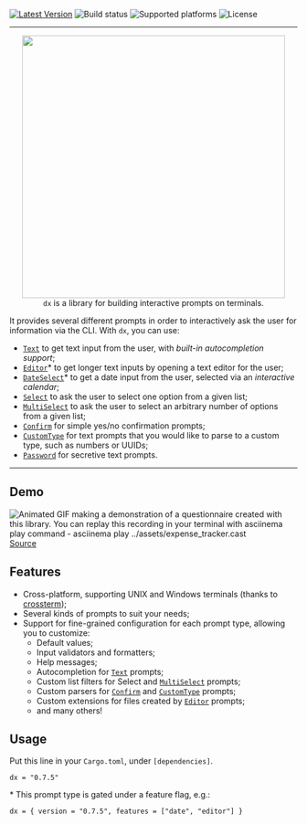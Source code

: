 [![Latest Version]][crates.io] ![Build status] ![Supported platforms] ![License]

[crates.io]: https://crates.io/crates/dx
[latest version]: https://img.shields.io/crates/v/dx.svg
[build status]: https://github.com/mikaelmello/dx/actions/workflows/build.yml/badge.svg
[supported platforms]: https://img.shields.io/badge/platform-linux%20%7C%20macos%20%7C%20windows-success
[license]: https://img.shields.io/crates/l/dx.svg

---

<p align="center">
  <img width="460" src="../assets/dx.png">
  <br>
  <code>dx</code> is a library for building interactive prompts on terminals.
</p>

It provides several different prompts in order to interactively ask the user for information via the CLI. With `dx`, you can use:

- [`Text`] to get text input from the user, with _built-in autocompletion support_;
- [`Editor`]\* to get longer text inputs by opening a text editor for the user;
- [`DateSelect`]\* to get a date input from the user, selected via an _interactive calendar_;
- [`Select`] to ask the user to select one option from a given list;
- [`MultiSelect`] to ask the user to select an arbitrary number of options from a given list;
- [`Confirm`] for simple yes/no confirmation prompts;
- [`CustomType`] for text prompts that you would like to parse to a custom type, such as numbers or UUIDs;
- [`Password`] for secretive text prompts.

---

## Demo

![Animated GIF making a demonstration of a questionnaire created with this library. You can replay this recording in your terminal with asciinema play command - asciinema play ../assets/expense_tracker.cast](../assets/expense_tracker.gif)
[Source](./examples/expense_tracker.rs)

## Features

- Cross-platform, supporting UNIX and Windows terminals (thanks to [crossterm](https://crates.io/crates/crossterm));
- Several kinds of prompts to suit your needs;
- Support for fine-grained configuration for each prompt type, allowing you to customize:
  - Default values;
  - Input validators and formatters;
  - Help messages;
  - Autocompletion for [`Text`] prompts;
  - Custom list filters for Select and [`MultiSelect`] prompts;
  - Custom parsers for [`Confirm`] and [`CustomType`] prompts;
  - Custom extensions for files created by [`Editor`] prompts;
  - and many others!

## Usage

Put this line in your `Cargo.toml`, under `[dependencies]`.

```
dx = "0.7.5"
```

\* This prompt type is gated under a feature flag, e.g.:

```
dx = { version = "0.7.5", features = ["date", "editor"] }
```

[`text`]: https://docs.rs/dx/*/dx/prompts/text/struct.Text.html
[`dateselect`]: https://docs.rs/dx/*/dx/prompts/dateselect/struct.DateSelect.html
[`select`]: https://docs.rs/dx/*/dx/prompts/select/struct.Select.html
[`multiselect`]: https://docs.rs/dx/*/dx/prompts/multiselect/struct.MultiSelect.html
[`confirm`]: https://docs.rs/dx/*/dx/prompts/confirm/struct.Confirm.html
[`editor`]: https://docs.rs/dx/*/dx/prompts/editor/struct.Editor.html
[`customtype`]: https://docs.rs/dx/*/dx/struct.CustomType.html
[`password`]: https://docs.rs/dx/*/dx/prompts/password/struct.Password.html
